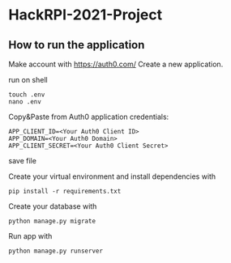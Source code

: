 # HackRPI-2021-Project

## How to run the application

Make account with https://auth0.com/
Create a new application.

run on shell
```
touch .env
nano .env
```
Copy&Paste from Auth0 application credentials:

```
APP_CLIENT_ID=<Your Auth0 Client ID>
APP_DOMAIN=<Your Auth0 Domain>
APP_CLIENT_SECRET=<Your Auth0 Client Secret>
```
save file


Create your virtual environment and install dependencies with

```
pip install -r requirements.txt
```

Create your database with
```
python manage.py migrate
```

Run app with 
```
python manage.py runserver
```

